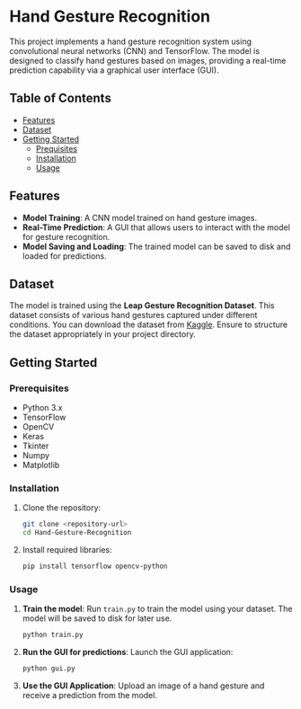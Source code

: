 # Hand Gesture Recognition

This project implements a hand gesture recognition system using convolutional neural networks (CNN) and TensorFlow. The model is designed to classify hand gestures based on images, providing a real-time prediction capability via a graphical user interface (GUI).
## Table of Contents
- [Features](#features)
- [Dataset](#dataset)
- [Getting Started](#getting-started)
  - [Prequisites](#prerequisites)
  - [Installation](#installation)
  - [Usage](#usage)
## Features

- **Model Training**: A CNN model trained on hand gesture images.
- **Real-Time Prediction**: A GUI that allows users to interact with the model for gesture recognition.
- **Model Saving and Loading**: The trained model can be saved to disk and loaded for predictions.

## Dataset

The model is trained using the **Leap Gesture Recognition Dataset**. This dataset consists of various hand gestures captured under different conditions. You can download the dataset from [Kaggle](https://www.kaggle.com/datasets/gti-upm/leapgestrecog/data). Ensure to structure the dataset appropriately in your project directory.

## Getting Started

### Prerequisites

- Python 3.x
- TensorFlow
- OpenCV
- Keras
- Tkinter
- Numpy
- Matplotlib

### Installation

1. Clone the repository:
   ```bash
   git clone <repository-url>
   cd Hand-Gesture-Recognition
   ```
2. Install required libraries:
   ```bash
   pip install tensorflow opencv-python
   ```
### Usage

1. **Train the model**:
   Run `train.py` to train the model using your dataset. The model will be saved to disk for later use.
   ```bash
   python train.py
   ```
2. **Run the GUI for predictions**:
   Launch the GUI application:
   ```bash
   python gui.py
   ```
3. **Use the GUI Application**:
   Upload an image of a hand gesture and receive a prediction from the model.



